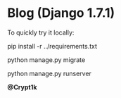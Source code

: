 Blog (Django 1.7.1)
===========
To quickly try it locally:


pip install -r ../requirements.txt

python manage.py migrate

python manage.py runserver


**@Crypt1k**
